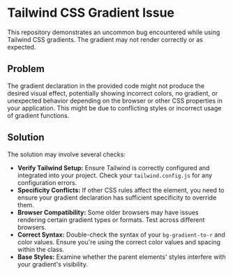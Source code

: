 # Tailwind CSS Gradient Issue
This repository demonstrates an uncommon bug encountered while using Tailwind CSS gradients. The gradient may not render correctly or as expected.

## Problem
The gradient declaration in the provided code might not produce the desired visual effect, potentially showing incorrect colors, no gradient, or unexpected behavior depending on the browser or other CSS properties in your application.  This might be due to conflicting styles or incorrect usage of gradient functions.

## Solution
The solution may involve several checks:
* **Verify Tailwind Setup:** Ensure Tailwind is correctly configured and integrated into your project. Check your `tailwind.config.js` for any configuration errors.
* **Specificity Conflicts:** If other CSS rules affect the element, you need to ensure your gradient declaration has sufficient specificity to override them.
* **Browser Compatibility:** Some older browsers may have issues rendering certain gradient types or formats. Test across different browsers.
* **Correct Syntax:** Double-check the syntax of your `bg-gradient-to-r` and color values. Ensure you're using the correct color values and spacing within the class.
* **Base Styles:**  Examine whether the parent elements' styles interfere with your gradient's visibility.